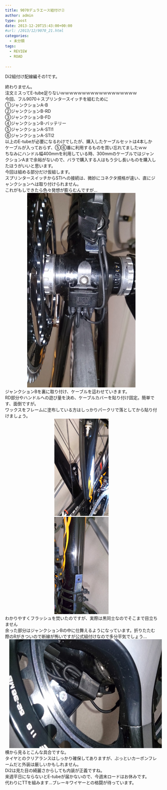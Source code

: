 ```yaml
---
title: 9070デュラエース組付け②
author: admin
type: post
date: 2013-12-20T15:43:00+00:00
#url: /2013/12/9070_21.html
categories:
  - 未分類
tags:
  - REVIEW
  - ROAD

---
```

Di2組付け配線編その1です。

<div>
</div>

<div>
  終わりません。
</div>

<div>
  注文ミスってE-tube足りないｗｗｗｗｗｗｗｗｗｗｗｗｗｗｗｗｗｗ
</div>

<div>
</div>

<div>
  今回、フル9070＋スプリンタースイッチを組むために
</div>

<div>
</div>

<div>
  ①ジャンクションA-B
</div>

<div>
  ②ジャンクションB-RD
</div>

<div>
  ③ジャンクションB-FD
</div>

<div>
  ④ジャンクションB-バッテリー
</div>

<div>
  ⑤ジャンクションA-STI1
</div>

<div>
  ⑥ジャンクションA-STI2
</div>

<div>
</div>

<div>
  以上のE-tubeが必要になるわけでしたが、購入したケーブルセットは4本しか
</div>

<div>
  ケーブルが入っておらず、⑤⑥番に利用するものを買い忘れてましたｗｗ
</div>

<div>
</div>

<div>
  ちなみにハンドル幅400mmを利用している時、300mmのケーブルではジャンクションAまで余裕がないので、バラで購入する人はもう少し長いものを購入したほうがいいと思います。
</div>

<div>
</div>

<div>
</div>

<div>
</div>

<div>
</div>

<div>
  今回は組める部分だけ仮組します。
</div>

<div>
  スプリンタースイッチからSTIへの接続は、微妙にコネクタ規格が違い、直にジャンクションへは取り付けられません。
</div>

<div>
  これがもしできたら色々発想が膨らむんですが…
</div>

<div>
</div>

<div>
</div>

<div class="separator" style="clear: both; text-align: center;">
  <a href="DSC_4690.jpg" imageanchor="1" style="margin-left: 1em; margin-right: 1em;"><img border="0" src="./DSC_4690.jpg" height="640" width="358" /></a>
</div>

<div>
</div>

<div>
  ジャンクションBを裏に取り付け、ケーブルを這わせていきます。
</div>

<div>
  RD部分やハンドルへの遊び量を決め、ケーブルカバーを貼り付け固定。簡単です、面倒ですが。
</div>

<div>
  ワックスをフレームに塗布している方はしっかりパークリで落としてから貼り付けましょう。
</div>

<div>
</div>

<div class="separator" style="clear: both; text-align: center;">
  <a href="DSC_4693.jpg" imageanchor="1" style="margin-left: 1em; margin-right: 1em;"><img border="0" src="./DSC_4693.jpg" height="320" width="179" /></a>
</div>



<div class="separator" style="clear: both; text-align: center;">
  <a href="DSC_4694.jpg" imageanchor="1" style="margin-left: 1em; margin-right: 1em;"><img border="0" src="./DSC_4694.jpg" height="320" width="179" /></a>
</div>

<div>
</div>

<div>
  わかりやすくフラッシュを焚いたのですが、実際は黒同士なのでそこまで目立ちません
</div>

<div>
</div>

<div>
  余った部分はジャンクションBの中に仕舞えるようになっています。折りたたむ際のRがきついので断線が怖いですが公式組付けなので多分平気でしょう…
</div>

<div>
</div>

<div class="separator" style="clear: both; text-align: center;">
  <a href="DSC_4692.jpg" imageanchor="1" style="margin-left: 1em; margin-right: 1em;"><img border="0" src="./DSC_4692.jpg" height="358" width="640" /></a>
</div>

<div>
</div>

<div>
  横から見るとこんな具合ですな。
</div>

<div>
</div>

<div>
  タイヤとのクリアランスはしっかり確保してありますが、ぶっといカーボンフレームだと外装は厳しいかもしれません。
</div>

<div>
  Di2は見た目の綺麗さからしても内装が正義ですね。
</div>

<div>
</div>

<div>
  来週平日にならないとE-tubeが届かないので、今週末ロードはお休みです。
</div>

<div>
  代わりにTTを組みます…ブレーキワイヤーとの格闘が待っています。
</div>

